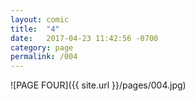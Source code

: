 ```yaml
---
layout: comic
title:  "4"
date:   2017-04-23 11:42:56 -0700
category: page
permalink: /004
---
```

![PAGE FOUR]({{ site.url }}/pages/004.jpg)

